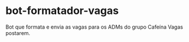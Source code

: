 # bot-formatador-vagas
Bot que formata e envia as vagas para os ADMs do grupo Cafeína Vagas postarem.
